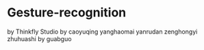 # Gesture-recognition
by Thinkfly Studio
by caoyuqing yanghaomai yanrudan zenghongyi zhuhuashi
by guabguo
